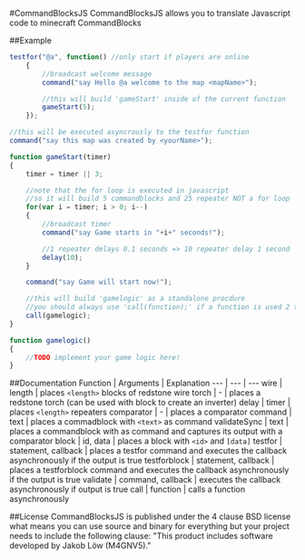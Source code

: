 #CommandBlocksJS
CommandBlocksJS allows you to translate Javascript code to minecraft CommandBlocks

##Example
```javascript
testfor("@a", function() //only start if players are online
	{
		//broadcast welcome message
		command("say Hello @a welcome to the map <mapName>");

		//this will build 'gameStart' inside of the current function
		gameStart(5);
	});

//this will be executed asyncrously to the testfor function
command("say this map was created by <yourName>");

function gameStart(timer)
{
	timer = timer || 3;

	//note that the for loop is executed in javascript
	//so it will build 5 commandblocks and 25 repeater NOT a for loop
	for(var i = timer; i > 0; i--)
	{
		//broadcast timer
		command("say Game starts in "+i+" seconds!");

		//1 repeater delays 0.1 seconds => 10 repeater delay 1 second
		delay(10);
	}

	command("say Game will start now!");

	//this will build 'gamelogic' as a standalone procdure
	//you should always use 'call(function);' if a function is used 2 times or more
	call(gamelogic);
}

function gamelogic()
{
	//TODO implement your game logic here!
}
```

##Documentation
Function | Arguments | Explanation
--- | --- | ---
wire | length | places `<length>` blocks of redstone wire
torch | - | places a redstone torch (can be used with block to create an inverter)
delay | timer | places `<length>` repeaters
comparator | - | places a comparator
command | text | places a commadblock with `<text>` as command
validateSync | text | places a commandblock with <text> as command and captures its output with a comparator
block | id, data | places a block with `<id>` and `[data]`
testfor | statement, callback | places a testfor command and executes the callback asynchronously if the output is true
testforblock | statement, callback | places a testforblock command and executes the callback asynchronously if the output is true
validate | command, callback | executes the callback asynchronously if output is true
call | function | calls a function asynchronously


##License
CommandBlocksJS is published under the 4 clause BSD license what means you can use source and binary for everything but your project needs to include the following clause: "This product includes software developed by Jakob Löw (M4GNV5)."
